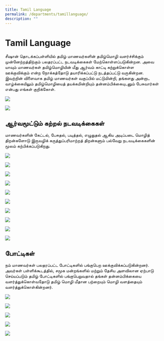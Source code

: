 ```yaml
---
title: Tamil Language
permalink: /departments/tamillanguage/
description: ""
---
```

# **Tamil Language**
சீஷான் தொடக்கப்பள்ளியில் தமிழ் மாணவர்களின் தமிழ்மொழி வளர்ச்சிக்கும் முன்னேற்றத்திற்கும் பலதரப்பட்ட நடவடிக்கைகள் மேற்கொள்ளப்படுகின்றன. அவை யாவும் மாணவர்கள் தமிழ்மொழியின் மீது ஆர்வம் காட்டி கற்றுக்கொள்ள ஊக்குவிக்கும் என்ற நோக்கத்தோடு தயாரிக்கப்பட்டு நடத்தப்பட்டு வருகின்றன. இவற்றின் விளைவாக தமிழ் மாணவர்கள் வகுப்பில் மட்டுமின்றி, தங்களது அன்றாட வாழ்க்கையிலும் தமிழ்மொழியைத் தயக்கமின்றியும் தன்னம்பிக்கையுடனும் பேசுவார்கள் என்பது எங்கள் குறிக்கோள்.

![](/images/TL%20new%20pic%2023.jpg)

![](/images/TL%20new%20pic%20231.jpg)


ஆர்வமூட்டும் கற்றல் நடவடிக்கைகள்
--------------------------------

மாணவர்களின் கேட்டல், பேசுதல், படித்தல், எழுதுதல் ஆகிய அடிப்படை மொழித் திறன்களோடு இருவழிக் கருத்துப்பரிமாற்றத் திறன்களும் பல்வேறு நடவடிக்கைகளின் மூலம் கற்பிக்கப்படுகிறது.

![](/images/tl20231.jpg)

![](/images/tl20232.png)

![](/images/tl12023.jpg)

![](/images/tl122023.jpg)

![](/images/tl32023.jpg)

![](/images/tl42023.jpg)

![](/images/tl20233.png)

![](/images/tl20234.png)

![](/images/tl20235.jpg)

![](/images/tl20236.jpg)

போட்டிகள்
---------

நம் மாணவர்கள் பலதரப்பட்ட போட்டிகளில் பங்குபெற ஊக்குவிக்கப்படுகின்றனர். அவர்கள் பள்ளிக்கூடத்தில், சமூக மன்றங்களில் மற்றும் தேசிய அளவிலான ஏற்பாடு செய்யப்படும் தமிழ் போட்டிகளில் பங்குபெறுவதால் தங்கள் தன்னம்பிக்கையை வளர்த்துக்கொள்வதோடு தமிழ் மொழி மீதான பற்றையும் மொழி வளத்தையும் வளர்த்துக்கொள்கின்றனர்.

![](/images/tl202310.jpg)

![](/images/tl20237.png)

![](/images/tl20238.jpg)

![](/images/tl20239.jpg)





![](/images/tl%20pic1.jpg)